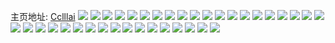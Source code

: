 主页地址: [Cclllai](https://weibo.com/u/2703410855) 
![](https://wx4.sinaimg.cn/mw2000/a122c6a7ly1h9png6sxzvj21cd27mqv5.jpg) 
![](https://wx4.sinaimg.cn/mw2000/a122c6a7ly1gzhkylx7e5j20u00u0aei.jpg) 
![](https://wx4.sinaimg.cn/mw2000/a122c6a7ly1gycwoou7roj23402c0e82.jpg) 
![](https://wx4.sinaimg.cn/mw2000/a122c6a7ly1gycwos76moj2280280qv5.jpg) 
![](https://wx4.sinaimg.cn/mw2000/a122c6a7ly1gycwoj0woxj23402c0hdu.jpg) 
![](https://wx4.sinaimg.cn/mw2000/a122c6a7ly1gycz74osnmj20zo0jxq8y.jpg) 
![](https://wx4.sinaimg.cn/mw2000/a122c6a7ly1gycwupoi7fj21ba0zgwmv.jpg) 
![](https://wx4.sinaimg.cn/mw2000/a122c6a7ly1gycwodewsjj21o02yo1ky.jpg) 
![](https://wx4.sinaimg.cn/mw2000/a122c6a7ly1gycz8nj0tij20u01qiwwe.jpg) 
![](https://wx4.sinaimg.cn/mw2000/a122c6a7ly1gycz4qa0llj20u0140qfa.jpg) 
![](https://wx4.sinaimg.cn/mw2000/a122c6a7ly1gycz4pc6anj23402c0b29.jpg) 
![](https://wx4.sinaimg.cn/mw2000/a122c6a7ly1gxnh4bjyj9j20u014012f.jpg) 
![](https://wx4.sinaimg.cn/mw2000/a122c6a7ly1gxnh4e8z98j20u01h5qan.jpg) 
![](https://wx4.sinaimg.cn/mw2000/a122c6a7ly1gxnh4fefdlj20u01407ix.jpg) 
![](https://wx4.sinaimg.cn/mw2000/a122c6a7ly1gxnh4gaas0j20u01h5aiv.jpg) 
![](https://wx4.sinaimg.cn/mw2000/a122c6a7ly1gxnh4ghbqzj20u01h5wlh.jpg) 
![](https://wx4.sinaimg.cn/mw2000/a122c6a7ly1gxv1mv39glj20t610k484.jpg) 
![](https://wx4.sinaimg.cn/mw2000/a122c6a7ly1gxv1muu8b6j20rh11nn43.jpg) 
![](https://wx4.sinaimg.cn/mw2000/a122c6a7ly1gxv1mvh3fuj20tz0s7wm6.jpg) 
![](https://wx4.sinaimg.cn/mw2000/a122c6a7ly1gxv1mvvo5nj20u00rqq9d.jpg) 
![](https://wx4.sinaimg.cn/mw2000/a122c6a7ly1gxv1mw6n8fj20u0140gys.jpg) 
![](https://wx4.sinaimg.cn/mw2000/a122c6a7ly1gr72n9ut4nj20u011in1p.jpg) 
![](https://wx4.sinaimg.cn/mw2000/a122c6a7ly1gr72na2zd0j20u0111ah5.jpg) 
![](https://wx4.sinaimg.cn/mw2000/a122c6a7ly1gq3qswbnbvj20u0140q6q.jpg) 
![](https://wx4.sinaimg.cn/mw2000/a122c6a7ly1gq3qsvyb8tj21900u048i.jpg) 
![](https://wx4.sinaimg.cn/mw2000/a122c6a7ly1gq3qswlxj7j21hc0u0jwc.jpg) 
![](https://wx4.sinaimg.cn/mw2000/a122c6a7ly1gprqxfd9mgj23402c0npd.jpg) 
![](https://wx4.sinaimg.cn/mw2000/a122c6a7ly1gprqxh93rtj23402c0b29.jpg) 
![](https://wx4.sinaimg.cn/mw2000/a122c6a7ly1gprqxj9i3lj23402c0qv5.jpg) 
![](https://wx4.sinaimg.cn/mw2000/a122c6a7ly1gokezi1hnlj20u0140tah.jpg) 
![](https://wx4.sinaimg.cn/mw2000/a122c6a7ly1go2uwrcd3gj20zk0qon69.jpg) 
![](https://wx4.sinaimg.cn/mw2000/a122c6a7ly1go2ioxxb2fj20yi12igqp.jpg) 
![](https://wx4.sinaimg.cn/mw2000/a122c6a7ly1go2uwr4gg7j20zk0qo0yc.jpg) 
![](https://wx4.sinaimg.cn/mw2000/a122c6a7ly1go2uxsi5pfj20u01elah0.jpg) 
![](https://wx4.sinaimg.cn/mw2000/a122c6a7ly1gnp7lu124ej20yi1h1ape.jpg) 
![](https://wx4.sinaimg.cn/mw2000/a122c6a7ly1gn7u5r4a3sj23402c0kjn.jpg) 
![](https://wx4.sinaimg.cn/mw2000/a122c6a7ly1glqhmd4rkdj20rs1nvgu5.jpg) 
